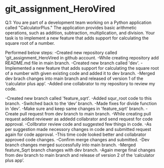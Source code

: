 # git_assignment_HeroVired
Q.1: You are part of a development team working on a Python application called "CalculatorPlus." The application provides basic arithmetic operations, such as addition, subtraction, multiplication, and division. Your task is to implement a new feature that adds support for calculating the square root of a number.

Performed below steps:
-Created new repository called 'git_assignment_HeroVired in github account.
-While creating repository add README.md file in main branch.
-Created new branch called 'dev'.
-Implemented a new feature that adds support for calculating the square root of a number with given existing code and added it to dev branch.
-Merged dev brach changes into main branch and released of version 1 of the ‘calculator plus app’.
-Added one collabrator to my repository to review my code.

-Created new branch called 'feature_sqrt'.
-Added squr_root code to this branch.
-Switched back to the ‘dev’ branch.
-Made fixes for divide function in 'dev'.
-Make sure and keep same changes in 'feature_sqrt' branch.
-Create pull request from dev branch to main branch.
-While creating pull request added reviewer as addedd collabrator and send request for code approval.
-Collbrator review code and suggested few things in code.
-As per suggestion made necessory changes in code and submitted request again for code approval.
-This time code looked better and collabrator approved code changes.
-Confirm merge changes and submitted.
-Dev branch changes merged successfully into main branch.
-Merged feature_Sqrt branch changes with dev branch.
-Again merge final changes from dev branch to main branch and release of version 2 of the ‘calculator plus app’.


